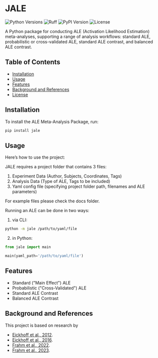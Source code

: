 # JALE

![Python Versions](https://img.shields.io/badge/python-%3E%3D3.8-blue)
![Ruff](https://img.shields.io/badge/code%20style-Ruff-blueviolet)
![PyPI Version](https://img.shields.io/pypi/v/jale.svg)
![License](https://img.shields.io/github/license/LenFrahm/JALE.svg)

A Python package for conducting ALE (Activation Likelihood Estimation) meta-analyses, supporting a range of analysis workflows: standard ALE, probabilistic or cross-validated ALE, standard ALE contrast, and balanced ALE contrast.

## Table of Contents
- [Installation](#installation)
- [Usage](#usage)
- [Features](#features)
- [Background and References](#background-and-references)
- [License](#license)

## Installation

To install the ALE Meta-Analysis Package, run:

```bash
pip install jale
```
## Usage

Here’s how to use the project:

JALE requires a project folder that contains 3 files:
1. Experiment Data (Author, Subjects, Coordinates, Tags)
2. Analysis Data (Type of ALE, Tags to be included)
3. Yaml config file (specifying project folder path, filenames and ALE parameters)

For example files please check the docs folder.

Running an ALE can be done in two ways:

1. via CLI: 

```bash
python -m jale /path/to/yaml/file
```

2. in Python:

```python
from jale import main

main(yaml_path='/path/to/yaml/file')
```

## Features

- Standard ("Main Effect") ALE
- Probabilistic ("Cross-Validated") ALE
- Standard ALE Contrast
- Balanced ALE Contrast

## Background and References

This project is based on research by 
- [Eickhoff et al., 2012](https://doi.org/10.1016/j.neuroimage.2011.09.017).
- [Eickhoff et al., 2016](https://doi.org/10.1016/j.neuroimage.2016.04.072).
- [Frahm et al., 2022](https://doi.org/10.1002/hbm.25898).
- [Frahm et al., 2023](https://doi.org/10.1016/j.neuroimage.2023.120383).
